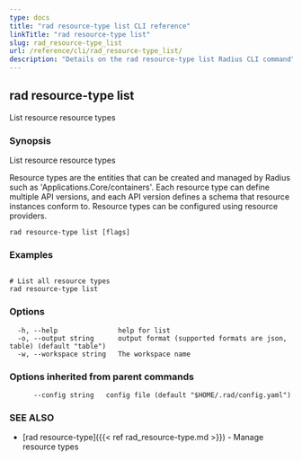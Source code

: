 ```yaml
---
type: docs
title: "rad resource-type list CLI reference"
linkTitle: "rad resource-type list"
slug: rad_resource-type_list
url: /reference/cli/rad_resource-type_list/
description: "Details on the rad resource-type list Radius CLI command"
---
```

## rad resource-type list

List resource resource types

### Synopsis

List resource resource types
		
Resource types are the entities that can be created and managed by Radius such as 'Applications.Core/containers'. Each resource type can define multiple API versions, and each API version defines a schema that resource instances conform to. Resource types can be configured using resource providers.

```
rad resource-type list [flags]
```

### Examples

```

# List all resource types
rad resource-type list
```

### Options

```
  -h, --help               help for list
  -o, --output string      output format (supported formats are json, table) (default "table")
  -w, --workspace string   The workspace name
```

### Options inherited from parent commands

```
      --config string   config file (default "$HOME/.rad/config.yaml")
```

### SEE ALSO

* [rad resource-type]({{< ref rad_resource-type.md >}})	 - Manage resource types

